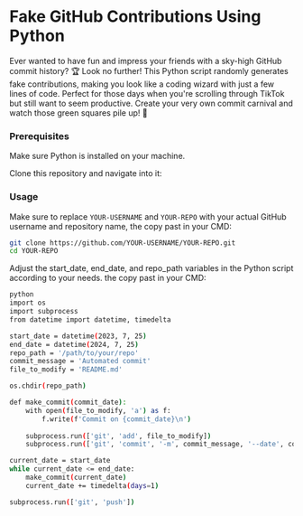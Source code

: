 # Fake GitHub Contributions Using Python

Ever wanted to have fun and impress your friends with a sky-high GitHub commit history? 🏆 Look no further! This Python script randomly generates fake contributions, making you look like a coding wizard with just a few lines of code. Perfect for those days when you're scrolling through TikTok but still want to seem productive. Create your very own commit carnival and watch those green squares pile up! 🎢

### Prerequisites

Make sure Python is installed on your machine.

Clone this repository and navigate into it:

### Usage

Make sure to replace `YOUR-USERNAME` and `YOUR-REPO` with your actual GitHub username and repository name, the copy past in your CMD:

```bash
git clone https://github.com/YOUR-USERNAME/YOUR-REPO.git
cd YOUR-REPO
```


Adjust the start_date, end_date, and repo_path variables in the Python script according to your needs. the copy past in your CMD:


```bash
python
import os
import subprocess
from datetime import datetime, timedelta

start_date = datetime(2023, 7, 25)
end_date = datetime(2024, 7, 25)
repo_path = '/path/to/your/repo'
commit_message = 'Automated commit'
file_to_modify = 'README.md'

os.chdir(repo_path)

def make_commit(commit_date):
    with open(file_to_modify, 'a') as f:
        f.write(f'Commit on {commit_date}\n')
    
    subprocess.run(['git', 'add', file_to_modify])
    subprocess.run(['git', 'commit', '-m', commit_message, '--date', commit_date.isoformat()])

current_date = start_date
while current_date <= end_date:
    make_commit(current_date)
    current_date += timedelta(days=1)

subprocess.run(['git', 'push'])
```









